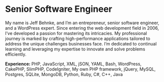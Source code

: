 # Senior Software Engineer


My name is Jeff Behnke, and I’m an entrepreneur, senior software engineer, and a WordPress expert. Since entering the web development field in 2006, I’ve developed a passion for mastering its intricacies. My professional journey is marked by crafting high-performance applications tailored to address the unique challenges businesses face. I’m dedicated to continual learning and leveraging my expertise to innovate and solve problems efficiently.

__Experience:__ PHP, JavaScript, XML, jSON, YAML, Bash, WordPress, CakePHP, SlimPHP, CodeIgniter, My own PHP framework, jQuery, MySQL, Postgres, SQLite, MongoDB, Python, Ruby, C#, C++, Java
